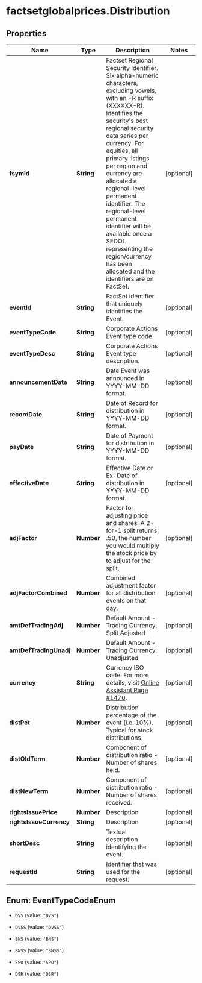 # factsetglobalprices.Distribution

## Properties

Name | Type | Description | Notes
------------ | ------------- | ------------- | -------------
**fsymId** | **String** | Factset Regional Security Identifier. Six alpha-numeric characters, excluding vowels, with an -R suffix (XXXXXX-R). Identifies the security&#39;s best regional security data series per currency. For equities, all primary listings per region and currency are allocated a regional-level permanent identifier. The regional-level permanent identifier will be available once a SEDOL representing the region/currency has been allocated and the identifiers are on FactSet. | [optional] 
**eventId** | **String** | FactSet identifier that uniquely identifies the Event. | [optional] 
**eventTypeCode** | **String** | Corporate Actions Event type code. | [optional] 
**eventTypeDesc** | **String** | Corporate Actions Event type description. | [optional] 
**announcementDate** | **String** | Date Event was announced in YYYY-MM-DD format. | [optional] 
**recordDate** | **String** | Date of Record for distribution in YYYY-MM-DD format. | [optional] 
**payDate** | **String** | Date of Payment for distribution in YYYY-MM-DD format. | [optional] 
**effectiveDate** | **String** | Effective Date or Ex-Date of distribution in YYYY-MM-DD format. | [optional] 
**adjFactor** | **Number** | Factor for adjusting price and shares. A 2-for-1 split returns .50, the number you would multiply the stock price by to adjust for the split.  | [optional] 
**adjFactorCombined** | **Number** | Combined adjustment factor for all distribution events on that day. | [optional] 
**amtDefTradingAdj** | **Number** | Default Amount - Trading Currency, Split Adjusted | [optional] 
**amtDefTradingUnadj** | **Number** | Default Amount - Trading Currency, Unadjusted | [optional] 
**currency** | **String** | Currency ISO code. For more details, visit [Online Assistant Page #1470](https://oa.apps.factset.com/pages/1470). | [optional] 
**distPct** | **Number** | Distribution percentage of the event  (i.e. 10%). Typical for stock distributions. | [optional] 
**distOldTerm** | **Number** | Component of distribution ratio -  Number of shares held. | [optional] 
**distNewTerm** | **Number** | Component of distribution ratio -  Number of shares received. | [optional] 
**rightsIssuePrice** | **Number** | Description | [optional] 
**rightsIssueCurrency** | **String** | Description | [optional] 
**shortDesc** | **String** | Textual description identifying the event. | [optional] 
**requestId** | **String** | Identifier that was used for the request. | [optional] 



## Enum: EventTypeCodeEnum


* `DVS` (value: `"DVS"`)

* `DVSS` (value: `"DVSS"`)

* `BNS` (value: `"BNS"`)

* `BNSS` (value: `"BNSS"`)

* `SPO` (value: `"SPO"`)

* `DSR` (value: `"DSR"`)




